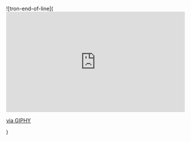 

![tron-end-of-line](<iframe src="https://giphy.com/embed/vMSXa7KFGx49aeeXhe" width="480" height="270" frameBorder="0" class="giphy-embed" allowFullScreen></iframe><p><a href="https://giphy.com/gifs/animatr-aesthetic-anime-vMSXa7KFGx49aeeXhe">via GIPHY</a></p>)
